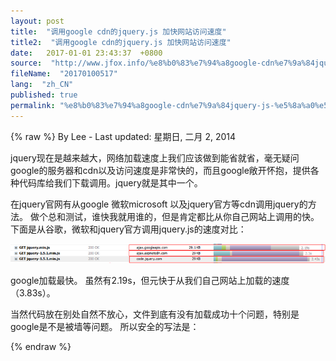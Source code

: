 ```yaml
---
layout: post
title:  "调用google cdn的jquery.js 加快网站访问速度"
title2:  "调用google cdn的jquery.js 加快网站访问速度"
date:   2017-01-01 23:43:37  +0800
source:  "http://www.jfox.info/%e8%b0%83%e7%94%a8google-cdn%e7%9a%84jquery-js-%e5%8a%a0%e5%bf%ab%e7%bd%91%e7%ab%99%e8%ae%bf%e9%97%ae%e9%80%9f%e5%ba%a6.html"
fileName:  "20170100517"
lang:  "zh_CN"
published: true
permalink: "%e8%b0%83%e7%94%a8google-cdn%e7%9a%84jquery-js-%e5%8a%a0%e5%bf%ab%e7%bd%91%e7%ab%99%e8%ae%bf%e9%97%ae%e9%80%9f%e5%ba%a6.html"
---
```

{% raw %}
By Lee - Last updated: 星期日, 二月 2, 2014

 jquery现在是越来越大，网络加载速度上我们应该做到能省就省，毫无疑问google的服务器和cdn以及访问速度是非常快的，而且google敞开怀抱，提供各种代码库给我们下载调用。jquery就是其中一个。

在jquery官网有从google 微软microsoft 以及jquery官方等cdn调用jquery的方法。
做个总和测试，谁快我就用谁的，但是肯定都比从你自己网站上调用的快。
下面是从谷歌，微软和jquery官方调用jquery.js的速度对比：

[![2465439321009931936](340147b.png)](http://www.jfox.info/go.php?url=http://www.jfox.info/wp-content/uploads/2014/02/2465439321009931936.png)

google加载最快。 虽然有2.19s，但元快于从我们自己网站上加载的速度（3.83s）。
<script type=”text/javascript” src=”http://www.google.com/jsapi”></script>
<script type=”text/javascript” language=”javascript”>
google.load(“jquery”, “1.5”);
//google.load(“jqueryui”, “1.5.2”); // 不用 jQuery UI 可以不用此行
</script>
当然代码放在别处自然不放心，文件到底有没有加载成功十个问题，特别是google是不是被墙等问题。
所以安全的写法是：
<script type=”text/javascript” src=”http://ajax.googleapis.com/ajax/libs/jquery/1.5.1/jquery.min.js”></script>
<script>!window.jQuery && document.write(‘<script src=”jquery-1.4.3.min.js”><\/script>’);</script>
{% endraw %}